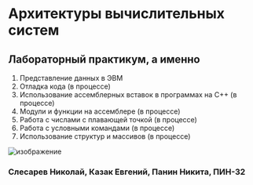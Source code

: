 # Архитектуры вычислительных систем

## Лабораторный практикум, а именно

1. Представление данных в ЭВМ
2. Отладка кода (в процессе)
3. Использование ассемблерных вставок в программах на С++ (в процессе)
4. Модули и функции на ассемблере (в процессе)
5. Работа с числами с плавающей точкой (в процессе)
6. Работа с условными командами (в процессе)
7. Использование структур и массивов (в процессе)

![изображение](https://user-images.githubusercontent.com/78896451/133588460-fd1e9359-6a96-46e7-8a49-9e3cf6add85a.png)

### Слесарев Николай, Казак Евгений, Панин Никита, ПИН-32
